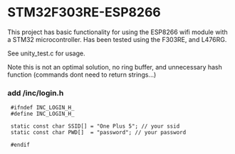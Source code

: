 # STM32F303RE-ESP8266
This project has basic functionality for using the ESP8266 wifi module with a STM32 microcontroller. 
Has been tested using the F303RE, and L476RG. 

See unity_test.c for usage. 

Note this is not an optimal solution, no ring buffer, and unnecessary hash function (commands dont need to return strings...)

### add /inc/login.h
     #ifndef INC_LOGIN_H_
     #define INC_LOGIN_H_

     static const char SSID[] = "One Plus 5"; // your ssid
     static const char PWD[]  = "password"; // your password

     #endif
